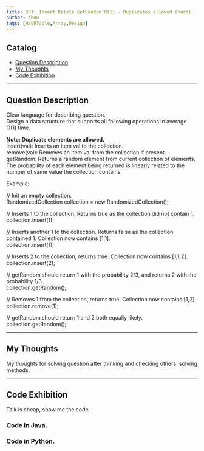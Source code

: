 ```yaml
---
title: 381. Insert Delete GetRandom O(1) - Duplicates allowed (hard)                  
author: zhou      
tags: [HashTable,Array,Design]          
---
```


       

## Catalog  
+ [Question Description](#partI)
+ [My Thoughts](#partII)
+ [Code Exhibition](#partIII)

----------------------------------

## Question Description
Clear language for describing question.    
Design a data structure that supports all following operations in average O(1) time.       

<b> Note: Duplicate elements are allowed. </b>        
insert(val): Inserts an item val to the collection.   
remove(val): Removes an item val from the collection if present.    
getRandom: Returns a random element from current collection of elements. The probability of each element being returned is linearly related to the number of same value the collection contains.       

Example:   

// Init an empty collection.    
RandomizedCollection collection = new RandomizedCollection();    

// Inserts 1 to the collection. Returns true as the collection did not contain 1.    
collection.insert(1);    

// Inserts another 1 to the collection. Returns false as the collection contained 1. Collection now contains [1,1].    
collection.insert(1);    

// Inserts 2 to the collection, returns true. Collection now contains [1,1,2].    
collection.insert(2);    

// getRandom should return 1 with the probability 2/3, and returns 2 with the probability 1/3.    
collection.getRandom();    

// Removes 1 from the collection, returns true. Collection now contains [1,2].    
collection.remove(1);    

// getRandom should return 1 and 2 both equally likely.    
collection.getRandom();    


----------------------------------

## My Thoughts
My thoughts for solving question after thinking and checking others' solving methods.        








----------------------------------

## Code Exhibition
Talk is cheap, show me the code.    
### Code in Java.     



### Code in Python.   




